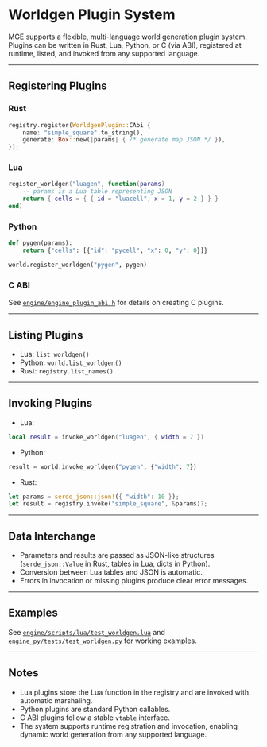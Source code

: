 # Worldgen Plugin System

MGE supports a flexible, multi-language world generation plugin system. Plugins can be written in Rust, Lua, Python, or C (via ABI), registered at runtime, listed, and invoked from any supported language.

---

## Registering Plugins

### Rust

```rust
registry.register(WorldgenPlugin::CAbi {
    name: "simple_square".to_string(),
    generate: Box::new(|params| { /* generate map JSON */ }),
});
```

### Lua

```lua
register_worldgen("luagen", function(params)
    -- params is a Lua table representing JSON
    return { cells = { { id = "luacell", x = 1, y = 2 } } }
end)
```

### Python

```python
def pygen(params):
    return {"cells": [{"id": "pycell", "x": 0, "y": 0}]}

world.register_worldgen("pygen", pygen)
```

### C ABI

See [`engine/engine_plugin_abi.h`](engine/engine_plugin_abi.h) for details on creating C plugins.

---

## Listing Plugins

- Lua: `list_worldgen()`
- Python: `world.list_worldgen()`
- Rust: `registry.list_names()`

---

## Invoking Plugins

- Lua:

```lua
local result = invoke_worldgen("luagen", { width = 7 })
```

- Python:

```python
result = world.invoke_worldgen("pygen", {"width": 7})
```

- Rust:

```rust
let params = serde_json::json!({ "width": 10 });
let result = registry.invoke("simple_square", &params)?;
```

---

## Data Interchange

- Parameters and results are passed as JSON-like structures (`serde_json::Value` in Rust, tables in Lua, dicts in Python).
- Conversion between Lua tables and JSON is automatic.
- Errors in invocation or missing plugins produce clear error messages.

---

## Examples

See [`engine/scripts/lua/test_worldgen.lua`](engine/scripts/lua/test_worldgen.lua) and [`engine_py/tests/test_worldgen.py`](engine_py/tests/test_worldgen.py) for working examples.

---

## Notes

- Lua plugins store the Lua function in the registry and are invoked with automatic marshaling.
- Python plugins are standard Python callables.
- C ABI plugins follow a stable `vtable` interface.
- The system supports runtime registration and invocation, enabling dynamic world generation from any supported language.
